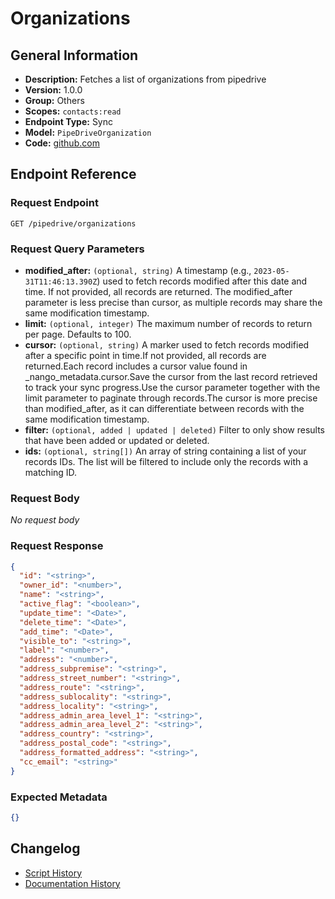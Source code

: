 <!-- BEGIN GENERATED CONTENT -->
# Organizations

## General Information

- **Description:** Fetches a list of organizations from pipedrive
- **Version:** 1.0.0
- **Group:** Others
- **Scopes:** `contacts:read`
- **Endpoint Type:** Sync
- **Model:** `PipeDriveOrganization`
- **Code:** [github.com](https://github.com/NangoHQ/integration-templates/tree/main/integrations/pipedrive/syncs/organizations.ts)


## Endpoint Reference

### Request Endpoint

`GET /pipedrive/organizations`

### Request Query Parameters

- **modified_after:** `(optional, string)` A timestamp (e.g., `2023-05-31T11:46:13.390Z`) used to fetch records modified after this date and time. If not provided, all records are returned. The modified_after parameter is less precise than cursor, as multiple records may share the same modification timestamp.
- **limit:** `(optional, integer)` The maximum number of records to return per page. Defaults to 100.
- **cursor:** `(optional, string)` A marker used to fetch records modified after a specific point in time.If not provided, all records are returned.Each record includes a cursor value found in _nango_metadata.cursor.Save the cursor from the last record retrieved to track your sync progress.Use the cursor parameter together with the limit parameter to paginate through records.The cursor is more precise than modified_after, as it can differentiate between records with the same modification timestamp.
- **filter:** `(optional, added | updated | deleted)` Filter to only show results that have been added or updated or deleted.
- **ids:** `(optional, string[])` An array of string containing a list of your records IDs. The list will be filtered to include only the records with a matching ID.

### Request Body

_No request body_

### Request Response

```json
{
  "id": "<string>",
  "owner_id": "<number>",
  "name": "<string>",
  "active_flag": "<boolean>",
  "update_time": "<Date>",
  "delete_time": "<Date>",
  "add_time": "<Date>",
  "visible_to": "<string>",
  "label": "<number>",
  "address": "<number>",
  "address_subpremise": "<string>",
  "address_street_number": "<string>",
  "address_route": "<string>",
  "address_sublocality": "<string>",
  "address_locality": "<string>",
  "address_admin_area_level_1": "<string>",
  "address_admin_area_level_2": "<string>",
  "address_country": "<string>",
  "address_postal_code": "<string>",
  "address_formatted_address": "<string>",
  "cc_email": "<string>"
}
```

### Expected Metadata

```json
{}
```

## Changelog

- [Script History](https://github.com/NangoHQ/integration-templates/commits/main/integrations/pipedrive/syncs/organizations.ts)
- [Documentation History](https://github.com/NangoHQ/integration-templates/commits/main/integrations/pipedrive/syncs/organizations.md)

<!-- END  GENERATED CONTENT -->


